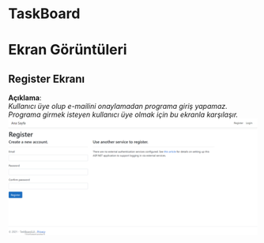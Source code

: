 # TaskBoard

# Ekran Görüntüleri
## Register Ekranı
<b>Açıklama</b>:<br>
<i>Kullanıcı üye olup e-mailini onaylamadan programa giriş yapamaz. Programa girmek isteyen kullanıcı üye olmak için bu ekranla karşılaşır.</i>
![Screen](Screenshot/register.png)